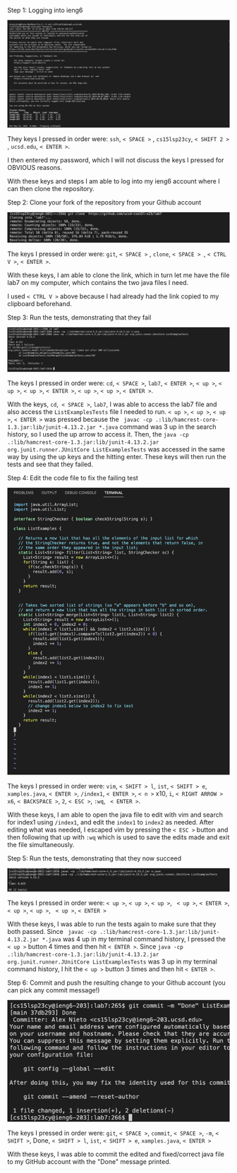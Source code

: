 Step 1: Logging into ieng6

![Image](img40.png)

They keys I pressed in order were: `ssh`, `< SPACE >` , `cs15lsp23cy`, `< SHIFT 2 >` , `ucsd.edu`, `< ENTER >`.

I then entered my password, which I will not discuss the keys I pressed for OBVIOUS reasons. 

With these keys and steps I am able to log into my ieng6 account where I can then clone the repository. 

Step 2: Clone your fork of the repository from your Github account

![Image](img100.png) 

The keys I pressed in order were: `git`, `< SPACE >` , `clone`, `< SPACE > `, `< CTRL V >`, `< ENTER >`.

With these keys, I am able to clone the link, which in turn let me have the file lab7 on my computer, which contains the two java files I need. 

I used `< CTRL V >` above because I had already had the link copied to my clipboard beforehand. 

Step 3: Run the tests, demonstrating that they fail

![Image](img101.png)

The keys I pressed in order were: `cd`, `< SPACE >`, `lab7`, `< ENTER >`, `< up >`, `< up >`, `< up >`, `< ENTER >`, `< up >`, `< up >`, 
`< ENTER >`.

With the keys, `cd`,` < SPACE >`, `lab7`, I was able to access the lab7 file and also access the `ListExamplesTests` file I needed to run.
`< up >`, `< up >`, `< up >`, `< ENTER >` was pressed because the ` javac -cp .:lib/hamcrest-core-1.3.jar:lib/junit-4.13.2.jar *.java` command was 3 up in the search history, so I used the up arrow to access it. Then, the `java -cp .:lib/hamcrest-core-1.3.jar:lib/junit-4.13.2.jar org.junit.runner.JUnitCore ListExamplesTests` was accessed in the same way by using the up keys and the hitting enter. These keys will then run the tests and see that they failed. 

Step 4: Edit the code file to fix the failing test

![Image](img102.png) 

The keys I pressed in order were: `vim`, `< SHIFT > l`, `ist`, `< SHIFT > e`, `xamples.java`, `< ENTER >`, `/index1`, `< ENTER >`, `< n >` x10, `i`, `< RIGHT ARROW > x6`, `< BACKSPACE >`, `2`, `< ESC >`, `:wq`, ` < ENTER >`.

With these keys, I am able to open the java file to edit with vim and search for index1 using `/index1`, and edit the `index1` to `index2` as needed. After editing what was needed, I escaped vim by pressing the `< ESC >` button and then following that up with `:wq` which is used to save the edits made and exit the file simultaneously. 

Step 5: Run the tests, demonstrating that they now succeed

![Image](img103.png)

The keys I pressed in order were: `< up >`, `< up >`, ` < up > `, ` < up >`, `< ENTER >`, `< up >`, `< up >`, ` < up >`, `< ENTER >`

With these keys, I was able to run the tests again to make sure that they both passed. Since ` javac -cp .:lib/hamcrest-core-1.3.jar:lib/junit-4.13.2.jar *.java` was 4 up in my terminal command history, I pressed the `< up >` button 4 times and then hit `< ENTER >`. Since 
`java -cp .:lib/hamcrest-core-1.3.jar:lib/junit-4.13.2.jar org.junit.runner.JUnitCore ListExamplesTests` was 3 up in my terminal command history, I hit the `< up >` button 3 times and then hit `< ENTER >`.

Step 6: Commit and push the resulting change to your Github account (you can pick any commit message!)

![Image](img104.png)

The keys I pressed in order were: `git`, `< SPACE >`, `commit`, `< SPACE >`, `-m`, `< SHIFT >`, Done, `< SHIFT > l`, `ist`, `< SHIFT > e`, `xamples.java`, `< ENTER >`

With these keys, I was able to commit the edited and fixed/correct java file to my GitHub account with the "Done" message printed. 
